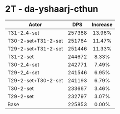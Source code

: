 # 2T - da-yshaarj-cthun
| Actor | DPS | Increase |
|---|:---:|:---:|
|T31-2_4-set|257388|13.96%|
|T30-2-set+T31-2-set|251764|11.47%|
|T29-2-set+T31-2-set|251446|11.33%|
|T31-2-set|244672|8.33%|
|T30-2_4-set|242771|7.49%|
|T29-2_4-set|241546|6.95%|
|T29-2-set+T30-2-set|241193|6.79%|
|T30-2-set|233667|3.46%|
|T29-2-set|232797|3.07%|
|Base|225853|0.00%|
